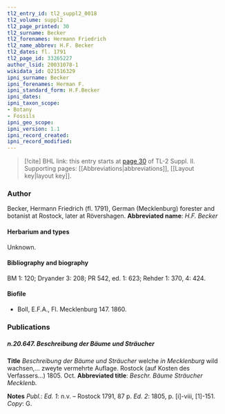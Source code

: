 ```yaml
---
tl2_entry_id: tl2_suppl2_0018
tl2_volume: suppl2
tl2_page_printed: 30
tl2_surname: Becker
tl2_forenames: Hermann Friedrich
tl2_name_abbrev: H.F. Becker
tl2_dates: fl. 1791
tl2_page_id: 33265227
author_lsid: 20031078-1
wikidata_id: Q21516329
ipni_surname: Becker
ipni_forenames: Herman F.
ipni_standard_form: H.F.Becker
ipni_dates: 
ipni_taxon_scope: 
- Botany
- Fossils
ipni_geo_scope: 
ipni_version: 1.1
ipni_record_created: 
ipni_record_modified:
---
```



> [!cite] BHL link: this entry starts at [page 30](https://www.biodiversitylibrary.org/page/33265227) of TL-2 Suppl. II.
> Supporting pages: [[Abbreviations|abbreviations]], [[Layout key|layout key]].

### Author

Becker, Hermann Friedrich (fl. 1791), German (Mecklenburg) forester and botanist at Rostock, later at Rövershagen. 
**Abbreviated name**: *H.F. Becker*

#### Herbarium and types

Unknown.

#### Bibliography and biography

BM 1: 120; Dryander 3: 208; PR 542, ed. 1: 623; Rehder 1: 370, 4: 424.

#### Biofile

- Boll, E.F.A., Fl. Mecklenburg 147. 1860.

### Publications

##### n.20.647. Beschreibung der Bäume und Sträucher

**Title**
*Beschreibung der Bäume und Sträucher* welche *in Mecklenburg* wild wachsen,... zweyte vermehrte Auflage. Rostock (auf Kosten des Verfassers...) 1805. Oct.
**Abbreviated title**: *Beschr. Bäume Sträucher Mecklenb.*

**Notes**
*Publ*.: *Ed. 1*: n.v. – Rostock 1791, 87 p.
*Ed. 2*: 1805, p. \[i\]-viii, \[1\]-151. *Copy*: G.

